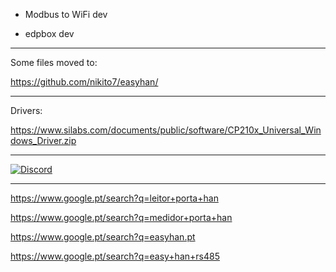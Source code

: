 - Modbus to WiFi dev

- edpbox dev

---

Some files moved to:

https://github.com/nikito7/easyhan/

---

Drivers:

https://www.silabs.com/documents/public/software/CP210x_Universal_Windows_Driver.zip

---

[![Discord](https://img.shields.io/discord/494714310518505472?style=plastic&logo=discord)](https://discord.gg/Mh9mTEA) 

---

https://www.google.pt/search?q=leitor+porta+han

https://www.google.pt/search?q=medidor+porta+han

https://www.google.pt/search?q=easyhan.pt

https://www.google.pt/search?q=easy+han+rs485
